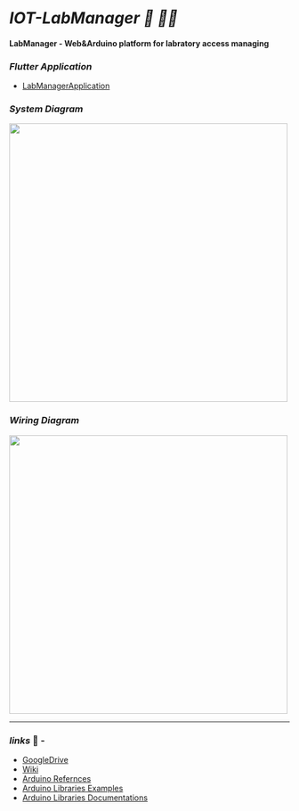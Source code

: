 # _IOT-LabManager 🥼 👨‍🔬_
#### LabManager - Web&amp;Arduino platform for labratory access managing



### _Flutter Application_
- [LabManagerApplication](https://github.com/AseelAborokn/lab_manager_app)

### _System Diagram_

<img src="https://user-images.githubusercontent.com/51314991/173332031-558f6f25-9cb0-43ae-b813-20721b5862aa.png" width="500" hight="500">

  
### _Wiring Diagram_
<img src="https://user-images.githubusercontent.com/51314991/173332040-374b62fc-f0c8-418f-bfba-4ae591a0ad83.png" width="500" hight="500">

-------------------------------------

### _links_ 👀 - 
- [GoogleDrive](https://drive.google.com/drive/folders/1LymdwhpFjWQGFaYAkmWf963e8x5aBm2m?usp=sharing)
- [Wiki](https://github.com/AseelAborokn/IOT-LabManager/wiki)
- [Arduino Refernces](https://www.arduino.cc/reference/en/)
- [Arduino Libraries Examples](https://docs.arduino.cc/library-examples/)
- [Arduino Libraries Documentations](https://www.arduino.cc/reference/en/libraries/?_gl=1*gdupu9*_ga*MTk4MjI1MjM5MC4xNjQ3OTUwNTAy*_ga_NEXN8H46L5*MTY0Nzk3NDM2NC4zLjEuMTY0Nzk3NDc1MS4w)

